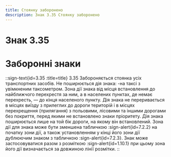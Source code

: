 ```yaml
---
title: Стоянку заборонено
description: Знак 3.35 Стоянку заборонено
---
```

# Знак 3.35
# Заборонні знаки
::sign-text{id=3.35 :title=title}
3.35 Забороняється стоянка усіх транспортних засобів.
Не поширюється дія знака:
-на таксі з увімкненим таксометром.
Зона дії знака від місця встановлення до найближчого перехрестя за ним, а в населених пунктах, де немає перехресть, — до кінця населеного пункту. Дія знака не переривається в місцях виїзду з прилеглих до дороги територій і в місцях перехрещення (прилягання) з польовими, лісовими та іншими дорогами без покриття, перед якими не встановлено знаки пріоритету.
Дія знака поширюється лише на той бік дороги, на якому він встановлений.
Зона дії для знака може бути зменшена табличкою :sign-alert{id=7.2.2} на початку зони дії, а також установленням у кінці його зони дії дублюючим знаком з табличкою :sign-alert{id=7.2.3}.
Знак може застосовуватися разом з розміткою :sign-alert{id=1.10.1} при цьому зона його дії визначається за довжиною лінії розмітки.
::